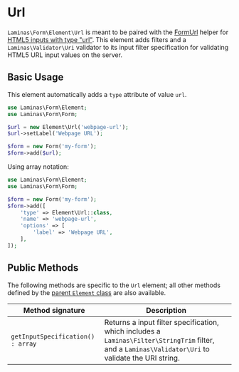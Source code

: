 # Url

`Laminas\Form\Element\Url` is meant to be paired with the
[FormUrl](../helper/form-url.md) helper for
[HTML5 inputs with type "url"](http://www.whatwg.org/specs/web-apps/current-work/multipage/states-of-the-type-attribute.html#url-state-%28type=url%29).
This element adds filters and a `Laminas\Validator\Uri` validator to its input
filter specification for validating HTML5 URL input values on the server.

## Basic Usage

This element automatically adds a `type` attribute of value `url`.

```php
use Laminas\Form\Element;
use Laminas\Form\Form;

$url = new Element\Url('webpage-url');
$url->setLabel('Webpage URL');

$form = new Form('my-form');
$form->add($url);
```
   
Using array notation:

```php
use Laminas\Form\Element;
use Laminas\Form\Form;

$form = new Form('my-form');
$form->add([
	'type' => Element\Url::class,
	'name' => 'webpage-url',
	'options' => [
		'label' => 'Webpage URL',
	],
]);
```

## Public Methods

The following methods are specific to the `Url` element; all other methods
defined by the [parent `Element` class](element.md#public-methods) are also
available.

Method signature                  | Description
--------------------------------- | -----------
`getInputSpecification() : array` | Returns a input filter specification, which includes a `Laminas\Filter\StringTrim` filter, and a `Laminas\Validator\Uri` to validate the URI string.
